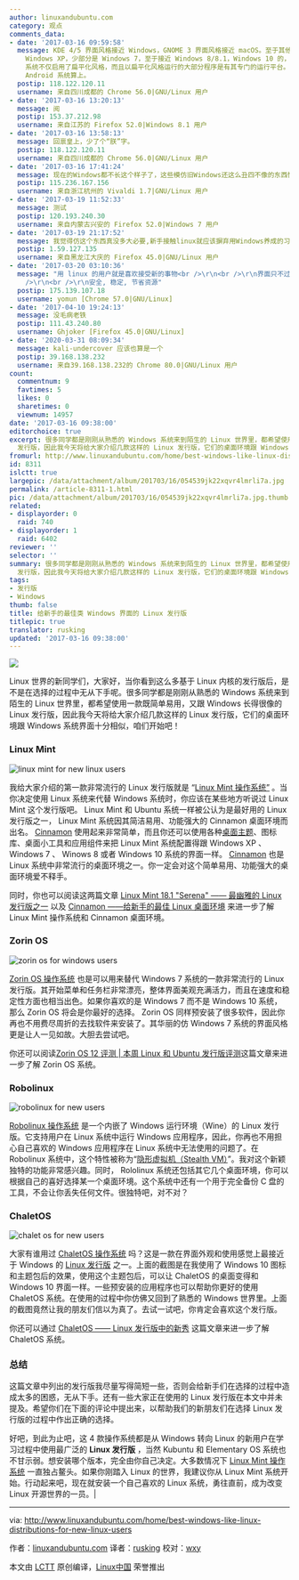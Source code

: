 ```yaml
---
author: linuxandubuntu.com
category: 观点
comments_data:
- date: '2017-03-16 09:59:58'
  message: KDE 4/5 界面风格接近 Windows，GNOME 3 界面风格接近 macOS。至于其他说界面风格接近 Windows 的，一般是指
    Windows XP，少部分是 Windows 7，至于接近 Windows 8/8.1，Windows 10 的，应该是没有的，因为这三个 Windows
    系统不仅启用了扁平化风格，而且以扁平化风格运行的大部分程序是有其专门的运行平台。而目前 Linux 桌面是没有这类程序的，除非把只是使用了 Linux 内核的
    Android 系统算上。
  postip: 118.122.120.11
  username: 来自四川成都的 Chrome 56.0|GNU/Linux 用户
- date: '2017-03-16 13:20:13'
  message: 阅
  postip: 153.37.212.98
  username: 来自江苏的 Firefox 52.0|Windows 8.1 用户
- date: '2017-03-16 13:58:13'
  message: 回禀皇上，少了个“朕”字。
  postip: 118.122.120.11
  username: 来自四川成都的 Chrome 56.0|GNU/Linux 用户
- date: '2017-03-16 17:41:24'
  message: 现在的Windows都不长这个样子了，这些模仿旧Windows还这么丑四不像的东西慢慢就不会存在了……至于cinnamon其实不能算仿Windows，要好看还是新KDE好
  postip: 115.236.167.156
  username: 来自浙江杭州的 Vivaldi 1.7|GNU/Linux 用户
- date: '2017-03-19 11:52:33'
  message: 测试
  postip: 120.193.240.30
  username: 来自内蒙古兴安的 Firefox 52.0|Windows 7 用户
- date: '2017-03-19 21:17:52'
  message: 我觉得仿这个东西真没多大必要,新手接触linux就应该摒弃用Windows养成的习惯.不然为什么放着Windows不用非要来折腾Linux呢.
  postip: 1.59.127.135
  username: 来自黑龙江大庆的 Firefox 45.0|GNU/Linux 用户
- date: '2017-03-20 03:10:36'
  message: "用 linux 的用户就是喜欢接受新的事物<br />\r\n<br />\r\n界面只不过是表象而已，linux 用户真正追求的是..&nbsp;&nbsp;<br
    />\r\n<br />\r\n安全, 稳定, 节省资源"
  postip: 175.139.107.18
  username: yomun [Chrome 57.0|GNU/Linux]
- date: '2017-04-10 19:24:13'
  message: 没毛病老铁
  postip: 111.43.240.80
  username: Ghjoker [Firefox 45.0|GNU/Linux]
- date: '2020-03-31 08:09:34'
  message: kali-undercover 应该也算是一个
  postip: 39.168.138.232
  username: 来自39.168.138.232的 Chrome 80.0|GNU/Linux 用户
count:
  commentnum: 9
  favtimes: 5
  likes: 0
  sharetimes: 0
  viewnum: 14957
date: '2017-03-16 09:38:00'
editorchoice: true
excerpt: 很多同学都是刚刚从熟悉的 Windows 系统来到陌生的 Linux 世界里，都希望使用一款既简单易用，又跟 Windows 长得很像的 Linux
  发行版，因此我今天将给大家介绍几款这样的 Linux 发行版，它们的桌面环境跟 Windows 系统界面十分相似，咱们开始吧！
fromurl: http://www.linuxandubuntu.com/home/best-windows-like-linux-distributions-for-new-linux-users
id: 8311
islctt: true
largepic: /data/attachment/album/201703/16/054539jk22xqvr4lmrli7a.jpg
permalink: /article-8311-1.html
pic: /data/attachment/album/201703/16/054539jk22xqvr4lmrli7a.jpg.thumb.jpg
related:
- displayorder: 0
  raid: 740
- displayorder: 1
  raid: 6402
reviewer: ''
selector: ''
summary: 很多同学都是刚刚从熟悉的 Windows 系统来到陌生的 Linux 世界里，都希望使用一款既简单易用，又跟 Windows 长得很像的 Linux
  发行版，因此我今天将给大家介绍几款这样的 Linux 发行版，它们的桌面环境跟 Windows 系统界面十分相似，咱们开始吧！
tags:
- 发行版
- Windows
thumb: false
title: 给新手的最佳类 Windows 界面的 Linux 发行版
titlepic: true
translator: rusking
updated: '2017-03-16 09:38:00'
---
```


![](/data/attachment/album/201703/16/054539jk22xqvr4lmrli7a.jpg)


Linux 世界的新同学们，大家好，当你看到这么多基于 Linux 内核的发行版后，是不是在选择的过程中无从下手呢。很多同学都是刚刚从熟悉的 Windows 系统来到陌生的 Linux 世界里，都希望使用一款既简单易用，又跟 Windows 长得很像的 Linux 发行版，因此我今天将给大家介绍几款这样的 Linux 发行版，它们的桌面环境跟 Windows 系统界面十分相似，咱们开始吧！


### Linux Mint


![linux mint for new linux users](/data/attachment/album/201703/16/054554dqslsg5397ag723z.jpg)


我给大家介绍的第一款非常流行的 Linux 发行版就是 “[Linux Mint 操作系统”](http://www.linuxandubuntu.com/home/linux-mint-181-sarah-one-of-the-finest-linux-distro-ever) 。当你决定使用 Linux 系统来代替 Windows 系统时，你应该在某些地方听说过 Linux Mint 这个发行版吧。 Linux Mint 和 Ubuntu 系统一样被公认为是最好用的 Linux 发行版之一， Linux Mint 系统因其简洁易用、功能强大的 Cinnamon 桌面环境而出名。 [Cinnamon](http://www.developer.linuxmint.com/) 使用起来非常简单，而且你还可以使用各种[桌面主题](http://www.linuxandubuntu.com/linux-themes/mintilicious-cinnamon-theme-install-in-linux-mint)、图标库、桌面小工具和应用组件来把 Linux Mint 系统配置得跟 Windows XP 、 Windows 7 、 Winows 8 或者 Windows 10 系统的界面一样。 [Cinnamon](http://www.linuxandubuntu.com/linux-apps-releases/cinnamon-2610) 也是 Linux 系统中非常流行的桌面环境之一。你一定会对这个简单易用、功能强大的桌面环境爱不释手。


同时，你也可以阅读这两篇文章 [Linux Mint 18.1 "Serena" —— 最幽雅的 Linux 发行版之一​](http://www.linuxandubuntu.com/home/linux-mint-181-sarah-one-of-the-finest-linux-distro-ever) 以及 [Cinnamon ——给新手的最佳 Linux 桌面环境](http://www.linuxandubuntu.com/home/cinnamon-desktop-the-best-desktop-environment-for-new-linux-user) 来进一步了解 Linux Mint 操作系统和 Cinnamon 桌面环境。


### Zorin OS


![zorin os for windows users](/data/attachment/album/201703/16/054555kqrg2autrba2cl4l.jpg)


[Zorin OS 操作系统](https://zorinos.com/) 也是可以用来替代 Windows 7 系统的一款非常流行的 Linux 发行版。其开始菜单和任务栏非常漂亮，整体界面美观充满活力，而且在速度和稳定性方面也相当出色。如果你喜欢的是 Windows 7 而不是 Windows 10 系统，那么 Zorin OS 将会是你最好的选择。 Zorin OS 同样预安装了很多软件，因此你再也不用费尽周折的去找软件来安装了。其华丽的仿 Windows 7 系统的界面风格更是让人一见如故。大胆去尝试吧。


你还可以阅读[Zorin OS 12 评测 | 本周 Linux 和 Ubuntu 发行版评测](http://www.linuxandubuntu.com/home/zorin-os-12-review-linuxandubuntu-distro-review-of-the-week)这篇文章来进一步了解 Zorin OS 系统。


### Robolinux


![robolinux for new users](/data/attachment/album/201703/16/054556yp7zllkyrltky7to.jpg)


[Robolinux 操作系统](https://www.robolinux.org/) 是一个内嵌了 Windows 运行环境（Wine）的 Linux 发行版。它支持用户在 Linux 系统中运行 Windows 应用程序，因此，你再也不用担心自己喜欢的 Windows 应用程序在 Linux 系统中无法使用的问题了。在 Robolinux 系统中，这个特性被称为“[隐形虚拟机（Stealth VM）](https://www.robolinux.org/stealth-vm-info/)”。我对这个新颖独特的功能非常感兴趣。同时， Rololinux 系统还包括其它几个桌面环境，你可以根据自己的喜好选择某一个桌面环境。这个系统中还有一个用于完全备份 C 盘的工具，不会让你丢失任何文件。很独特吧，对不对？


### ChaletOS


![chalet os for new users](/data/attachment/album/201703/16/054556uck5ftnptpnhxhwb.jpg)


大家有谁用过 [ChaletOS 操作系统](https://sites.google.com/site/chaletoslinux/home) 吗？这是一款在界面外观和使用感觉上最接近于 Windows 的 [Linux 发行版](http://www.linuxandubuntu.com/home/how-to-create-a-linux-distro) 之一。上面的截图是在我使用了 Windows 10 图标和主题包后的效果，使用这个主题包后，可以让 ChaletOS 的桌面变得和 Windows 10 界面一样。一些预安装的应用程序也可以帮助你更好的使用 ChaletOS 系统。在使用的过程中你仿佛又回到了熟悉的 Windows 世界里。上面的截图竟然让我的朋友们信以为真了。去试一试吧，你肯定会喜欢这个发行版。


你还可以通过 [ChaletOS —— Linux 发行版中的新秀](http://www.linuxandubuntu.com/home/chaletos-new-beautiful-linux-distribution-based-on-xubuntu-and-a-clone-of-windows) 这篇文章来进一步了解 ChaletOS 系统。


### 总结


这篇文章中列出的发行版我尽量写得简短一些，否则会给新手们在选择的过程中造成太多的困惑，无从下手。还有一些大家正在使用的 Linux 发行版在本文中并未提及。希望你们在下面的评论中提出来，以帮助我们的新朋友们在选择 Linux 发行版的过程中作出正确的选择。


好吧，到此为止吧，这 4 款操作系统都是从 Windows 转向 Linux 的新用户在学习过程中使用最广泛的 **Linux 发行版** ，当然 Kubuntu 和 Elementary OS 系统也不甘示弱。想安装哪个版本，完全由你自己决定。大多数情况下 [Linux Mint 操作系统](http://www.linuxandubuntu.com/home/linux-mint-18-sarah-review) 一直独占鳌头。如果你刚踏入 Linux 的世界，我建议你从 Linux Mint 系统开始。行动起来吧，现在就安装一个自己喜欢的 Linux 系统，勇往直前，成为改变 Linux 开源世界的一员。|




---


via: <http://www.linuxandubuntu.com/home/best-windows-like-linux-distributions-for-new-linux-users>


作者：[linuxandubuntu.com](http://www.linuxandubuntu.com/home/best-windows-like-linux-distributions-for-new-linux-users) 译者：[rusking](https://github.com/rusking) 校对：[wxy](https://github.com/wxy)


本文由 [LCTT](https://github.com/LCTT/TranslateProject) 原创编译，[Linux中国](https://linux.cn/) 荣誉推出